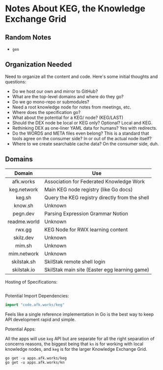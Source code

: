 # Notes About KEG, the Knowledge Exchange Grid

## Random Notes

* `gen`

## Organization Needed

Need to organize all the content and code. Here's some initial thoughts
and questions:

* Do we host our own and mirror to GitHub?
* What are the top-level domains and where do they go?
* Do we go mono-repo or submodules?
* Need a root knowledge node for notes from meetings, etc.
* Where does the specification go?
* What about the potential for a KEG/ node? (KEG/LAST)
* Should the DEX node be local or KEG only? Optional? Local and KEG.
* Rethinking DEX as one-liner YAML data for humans? Yes with redirects.
* Do the WORDS and META files even belong? This is a standard that tools
  agree on the consumer side? In or out of the actual node itself?
* Where to we create searchable cache data? On the consumer side, duh.

## Domains

Domain|Use
|:-:|-
afk.works|Association for Federated Knowledge Work
keg.network|Main KEG node registry (like Go docs)
keg.sh|Query the KEG registry directly from the shell
know.sh|Unknown
pegn.dev|Parsing Expression Grammar Notion
readme.world|Unknown
rwx.gg|KEG Node for RWX learning content
skilz.dev|Unknown
mim.sh|Unknown
mim.network|Unknown
skilstak.sh|SkilStak remote shell login
skilstak.io|SkilStak main site (Easter egg learning game)

Hosting of Specifications:

```

```

Potential Import Dependencies:

```go 
import "code.afk.works/keg"
```

Feels like a single reference implementation in Go is the best way to
keep API development rapid and simple.

Potential Apps:

All the apps will use `keg` API but are separate for all the right
separation of concerns reasons, the biggest being that `kn` is for
working with local knowledge nodes, and `keg` is for the larger
Knowledge Exchange Grid.

```
go get -u apps.afk.works/keg
go get -u apps.afk.works/kn
```
